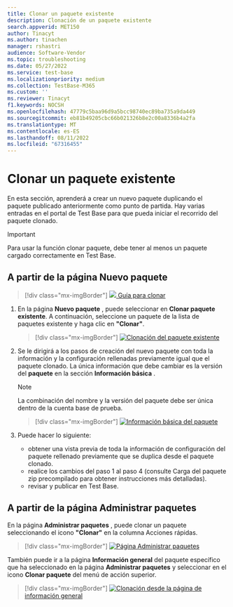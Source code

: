 ```yaml
---
title: Clonar un paquete existente
description: Clonación de un paquete existente
search.appverid: MET150
author: Tinacyt
ms.author: tinachen
manager: rshastri
audience: Software-Vendor
ms.topic: troubleshooting
ms.date: 05/27/2022
ms.service: test-base
ms.localizationpriority: medium
ms.collection: TestBase-M365
ms.custom: ''
ms.reviewer: Tinacyt
f1.keywords: NOCSH
ms.openlocfilehash: 47779c5baa96d9a5bcc98740ec89ba735a9da449
ms.sourcegitcommit: eb81b49205cbc66b021326b8e2c00a8336b4a2fa
ms.translationtype: MT
ms.contentlocale: es-ES
ms.lasthandoff: 08/11/2022
ms.locfileid: "67316455"
---
```

# <a name="clone-an-existing-package"></a>Clonar un paquete existente

En esta sección, aprenderá a crear un nuevo paquete duplicando el paquete publicado anteriormente como punto de partida. Hay varias entradas en el portal de Test Base para que pueda iniciar el recorrido del paquete clonado.

> [!IMPORTANT]
> Para usar la función clonar paquete, debe tener al menos un paquete cargado correctamente en Test Base. 

## <a name="starting-from-the-new-package-page"></a>A partir de la página Nuevo paquete

> [!div class="mx-imgBorder"]
> [![](Media/clonepackage01_guidance.png) Guía para clonar ](Media/clonepackage01_guidance.png#lightbox)

1. En la página **Nuevo paquete** , puede seleccionar en **Clonar paquete existente**. A continuación, seleccione un paquete de la lista de paquetes existente y haga clic en **"Clonar"**. 

   > [!div class="mx-imgBorder"]
   > [![Clonación del paquete](Media/clonepackage02_clone_package.png) existente ](Media/clonepackage02_clone_package.png#lightbox)

2. Se le dirigirá a los pasos de creación del nuevo paquete con toda la información y la configuración rellenadas previamente igual que el paquete clonado. La única información que debe cambiar es la versión del **paquete** en la sección **Información básica** . 

   > [!NOTE]
   > La combinación del nombre y la versión del paquete debe ser única dentro de la cuenta base de prueba. 

   > [!div class="mx-imgBorder"]
   > [![Información](Media/clonepackage03_basic_information.png) básica del paquete ](Media/clonepackage03_basic_information.png#lightbox)

3. Puede hacer lo siguiente:

   - obtener una vista previa de toda la información de configuración del paquete rellenado previamente que se duplica desde el paquete clonado. 
   - realice los cambios del paso 1 al paso 4 (consulte Carga del paquete zip precompilado para obtener instrucciones más detalladas). 
   - revisar y publicar en Test Base. 


## <a name="starting-from-the-manage-packages-page"></a>A partir de la página Administrar paquetes

En la página **Administrar paquetes** , puede clonar un paquete seleccionando el icono **"Clonar"** en la columna Acciones rápidas. 

> [!div class="mx-imgBorder"]
> [![Página Administrar paquetes](Media/clonepackage04_manage_packages.png) ](Media/clonepackage04_manage_packages.png#lightbox)

También puede ir a la página **Información general** del paquete específico que ha seleccionado en la página **Administrar paquetes** y seleccionar en el icono **Clonar paquete** del menú de acción superior.

> [!div class="mx-imgBorder"]
> [![Clonación desde la página](Media/clonepackage05_overview.png) de información general ](Media/clonepackage05_overview.png#lightbox)


